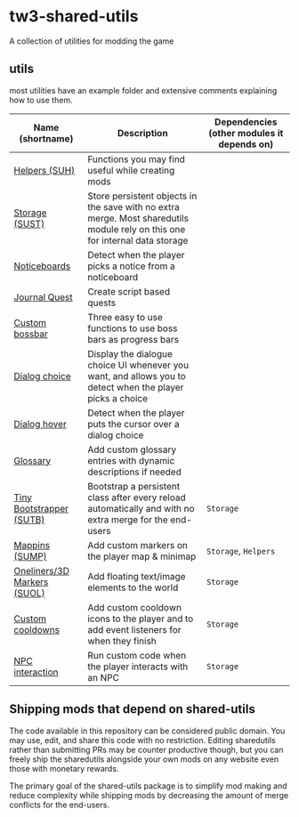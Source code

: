 # tw3-shared-utils
A collection of utilities for modding the game

## utils

most utilities have an example folder and extensive comments explaining how to use them.

| Name (shortname) | Description | Dependencies (other modules it depends on) |
| ---- | ----------- | ------------------------------------------ |
| [Helpers (SUH)](mod_sharedutils_helpers/content/scripts/local/sharedutils/helpers) | Functions you may find useful while creating mods | |
| [Storage (SUST)](mod_sharedutils_storage) | Store persistent objects in the save with no extra merge. Most sharedutils module rely on this one for internal data storage | |
| [Noticeboards](/mod_sharedutils_noticeboards/content/scripts/local/sharedutils/noticeboards/example.ws) | Detect when the player picks a notice from a noticeboard |   |
| [Journal Quest](/mod_sharedutils_journalquest/) | Create script based quests |  |
| [Custom bossbar](mod_sharedutils_custombossbar/content/scripts/local/sharedutils/custombossbar/globals.ws) | Three easy to use functions to use boss bars as progress bars |
| [Dialog choice](mod_sharedutils_dialogChoices/example/main.ws) | Display the dialogue choice UI whenever you want, and allows you to detect when the player picks a choice |  |
| [Dialog hover](mod_sharedutils_dialogHover/) | Detect when the player puts the cursor over a dialog choice | |
| [Glossary](mod_sharedutils_glossary/content/scripts/local/glossary/example.ws) | Add custom glossary entries with dynamic descriptions if needed | |
| [Tiny Bootstrapper (SUTB)](mod_sharedutils_tiny_bootstrapper/) | Bootstrap a persistent class after every reload automatically and with no extra merge for the end-users | `Storage`
| [Mappins (SUMP)](/mod_sharedutils_mappins/example/) | Add custom markers on the player map & minimap | `Storage`, `Helpers` |
| [Oneliners/3D Markers (SUOL)](/mod_sharedutils_oneliners/) | Add floating text/image elements to the world | `Storage`|
| [Custom cooldowns](mod_sharedutils_customcooldowns/example/main.ws) | Add custom cooldown icons to the player and to add event listeners for when they finish | `Storage` |
| [NPC interaction](/mod_sharedutils_npcInteraction/README.md) | Run custom code when the player interacts with an NPC | `Storage` |

## Shipping mods that depend on shared-utils
The code available in this repository can be considered public domain. You may use, edit, and share this code with no restriction. Editing sharedutils rather than submitting PRs may be counter productive though, but you can freely ship the sharedutils alongside your own mods on any website even those with monetary rewards.

The primary goal of the shared-utils package is to simplify mod making and reduce complexity while shipping mods by decreasing the amount of merge conflicts for the end-users.
